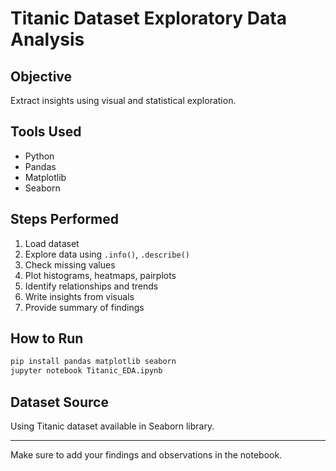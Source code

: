 
# Titanic Dataset Exploratory Data Analysis

## Objective
Extract insights using visual and statistical exploration.

## Tools Used
- Python
- Pandas
- Matplotlib
- Seaborn

## Steps Performed
1. Load dataset
2. Explore data using `.info()`, `.describe()`
3. Check missing values
4. Plot histograms, heatmaps, pairplots
5. Identify relationships and trends
6. Write insights from visuals
7. Provide summary of findings

## How to Run
```bash
pip install pandas matplotlib seaborn
jupyter notebook Titanic_EDA.ipynb
```

## Dataset Source
Using Titanic dataset available in Seaborn library.

---
Make sure to add your findings and observations in the notebook.
